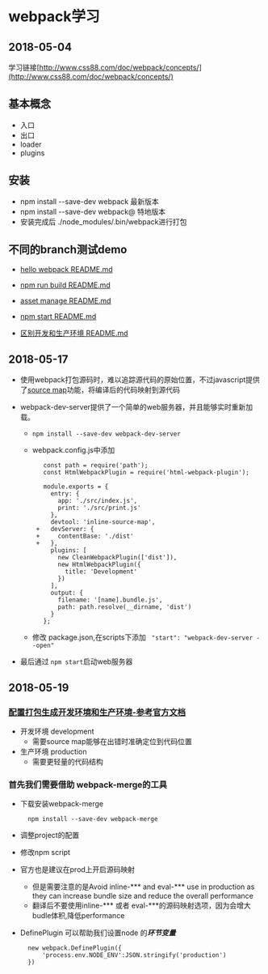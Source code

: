 # webpack学习
## 2018-05-04
学习链接[http://www.css88.com/doc/webpack/concepts/](http://www.css88.com/doc/webpack/concepts/)

基本概念
-
   - 入口
   - 出口
   - loader
   - plugins

安装
-
- npm install --save-dev webpack 最新版本
- npm install --save-dev webpack@<version>  特地版本
- 安装完成后 ./node_modules/.bin/webpack进行打包

不同的branch测试demo
-

+ [hello webpack README.md](https://github.com/DaiHangLin/my_web/blob/hello-webpack/README.md)

+ [npm run build README.md](https://github.com/DaiHangLin/my_web/blob/npm/README.md)

+ [asset manage README.md](https://github.com/DaiHangLin/my_web/blob/asset-manage/README.md)

+ [npm start README.md](https://github.com/DaiHangLin/my_web/blob/npm-script/README.md)

+ [区别开发和生产环境 README.md](https://github.com/DaiHangLin/my_web/blob/dev-prod/README.md)

## 2018-05-17

+ 使用webpack打包源码时，难以追踪源代码的原始位置，不过javascript提供了[source map](http://www.css88.com/doc/webpack/configuration/devtool/)功能，将编译后的代码映射到源代码
+ webpack-dev-server提供了一个简单的web服务器，并且能够实时重新加载。
    + `npm install --save-dev webpack-dev-server`
    +  webpack.config.js中添加
     
              const path = require('path');
              const HtmlWebpackPlugin = require('html-webpack-plugin');
            
              module.exports = {
                entry: {
                  app: './src/index.js',
                  print: './src/print.js'
                },
                devtool: 'inline-source-map',
            +   devServer: {
            +     contentBase: './dist'
            +   },
                plugins: [
                  new CleanWebpackPlugin(['dist']),
                  new HtmlWebpackPlugin({
                    title: 'Development'
                  })
                ],
                output: {
                  filename: '[name].bundle.js',
                  path: path.resolve(__dirname, 'dist')
                }
              };
              
    
    + 修改 package.json,在scripts下添加
    ` "start": "webpack-dev-server --open"` 

+ 最后通过 `npm start`启动web服务器


## 2018-05-19

### [配置打包生成开发环境和生产环境-参考官方文档](https://webpack.js.org/guides/production/)

+ 开发环境 development
    + 需要source map能够在出错时准确定位到代码位置
+ 生产环境 production
    + 需要更轻量的代码结构

### 首先我们需要借助 webpack-merge的工具

+ 下载安装webpack-merge

        npm install --save-dev webpack-merge
        
+ 调整project的配置
+ 修改npm script
+ 官方也是建议在prod上开启源码映射
    + 但是需要注意的是Avoid inline-*** and eval-*** use in production as they can increase bundle size and reduce the overall performance
    + 翻译后不要使用inline-*** 或者 eval-***的源码映射选项，因为会增大budle体积,降低performance

+ DefinePlugin 可以帮助我们设置node 的***环节变量***
        
        new webpack.DefinePlugin({
            'process.env.NODE_ENV':JSON.stringify('production')
        })
        


